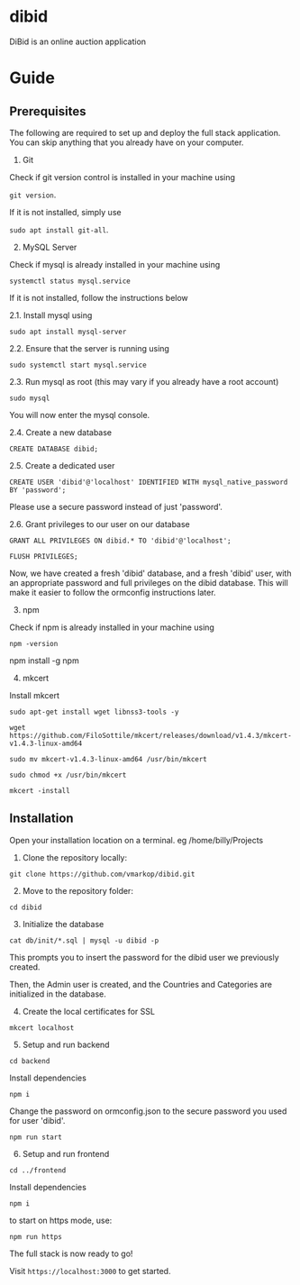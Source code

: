 # dibid
DiBid is an online auction application

# Guide

## Prerequisites

The following are required to set up and deploy the full stack application.
You can skip anything that you already have on your computer.

1. Git

Check if git version control is installed in your machine using

`git version`.

If it is not installed, simply use

`sudo apt install git-all`.

2. MySQL Server

Check if mysql is already installed in your machine using

`systemctl status mysql.service`

If it is not installed, follow the instructions below

2.1. Install mysql using

`sudo apt install mysql-server`

2.2. Ensure that the server is running using

`sudo systemctl start mysql.service`

2.3. Run mysql as root (this may vary if you already have a root account)

`sudo mysql`

You will now enter the mysql console.

2.4. Create a new database

`CREATE DATABASE dibid;`

2.5. Create a dedicated user

`CREATE USER 'dibid'@'localhost' IDENTIFIED WITH mysql_native_password BY 'password';`

Please use a secure password instead of just 'password'.

2.6. Grant privileges to our user on our database

`GRANT ALL PRIVILEGES ON dibid.* TO 'dibid'@'localhost';`

`FLUSH PRIVILEGES;`

Now, we have created a fresh 'dibid' database, and a fresh 'dibid' user, with an appropriate password and full privileges on the dibid database. This will make it easier to follow the ormconfig instructions later.

3. npm

Check if npm is already installed in your machine using

`npm -version`

npm install -g npm

4. mkcert

Install mkcert

`sudo apt-get install wget libnss3-tools -y`

`wget https://github.com/FiloSottile/mkcert/releases/download/v1.4.3/mkcert-v1.4.3-linux-amd64`

`sudo mv mkcert-v1.4.3-linux-amd64 /usr/bin/mkcert`

`sudo chmod +x /usr/bin/mkcert`

`mkcert -install`


## Installation

Open your installation location on a terminal. eg /home/billy/Projects

1. Clone the repository locally:

`git clone https://github.com/vmarkop/dibid.git`

2. Move to the repository folder:

`cd dibid`

3. Initialize the database

`cat db/init/*.sql | mysql -u dibid -p`

This prompts you to insert the password for the dibid user we previously created.

Then, the Admin user is created, and the Countries and Categories are initialized in the database.

4. Create the local certificates for SSL

`mkcert localhost`

5. Setup and run backend

`cd backend`

Install dependencies

`npm i`

Change the password on ormconfig.json to the secure password you used for user 'dibid'.

`npm run start`

6. Setup and run frontend

`cd ../frontend`

Install dependencies

`npm i`

to start on https mode, use:

`npm run https`

The full stack is now ready to go!

Visit `https://localhost:3000` to get started.
